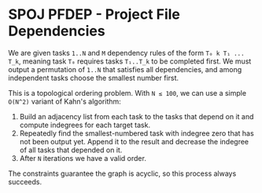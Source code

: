 # SPOJ PFDEP - Project File Dependencies

We are given tasks `1..N` and `M` dependency rules of the form
`T₀ k T₁ ... T_k`, meaning task `T₀` requires tasks `T₁..T_k` to be
completed first.  We must output a permutation of `1..N` that satisfies
all dependencies, and among independent tasks choose the smallest
number first.

This is a topological ordering problem.  With `N ≤ 100`, we can use a
simple `O(N^2)` variant of Kahn's algorithm:

1. Build an adjacency list from each task to the tasks that depend on it
   and compute indegrees for each target task.
2. Repeatedly find the smallest-numbered task with indegree zero that
   has not been output yet.  Append it to the result and decrease the
   indegree of all tasks that depended on it.
3. After `N` iterations we have a valid order.

The constraints guarantee the graph is acyclic, so this process always
succeeds.
